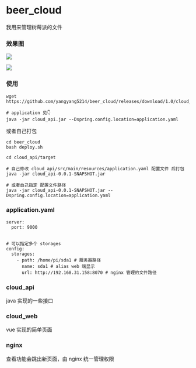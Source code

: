 # beer_cloud

我用来管理树莓派的文件


### 效果图

![](https://beef-1256523277.cos.ap-chengdu.myqcloud.com/uPic/hsnocd.png)

![](https://beef-1256523277.cos.ap-chengdu.myqcloud.com/uPic/iFnKfN.png)


### 使用

```
wget https://github.com/yangyang5214/beer_cloud/releases/download/1.0/cloud_api.jar

# application 见👇
java -jar cloud_api.jar --Dspring.config.location=application.yaml

```

或者自己打包


```
cd beer_cloud
bash deploy.sh

cd cloud_api/target 

# 自己修改 cloud_api/src/main/resources/application.yaml 配置文件 后打包
java -jar cloud_api-0.0.1-SNAPSHOT.jar 

# 或者自己指定 配置文件路径
java -jar cloud_api-0.0.1-SNAPSHOT.jar --Dspring.config.location=application.yaml
```

### application.yaml 

```
server:
  port: 9000


# 可以指定多个 storages
config:
  storages:
    - path: /home/pi/sda1 # 服务器路径
      name: sda1 # alias web 端显示
      url: http://192.168.31.158:8070 # nginx 管理的文件路径
```

### cloud_api

java 实现的一些接口

### cloud_web

vue 实现的简单页面

### nginx

查看功能会跳出新页面，由 nginx 统一管理权限

